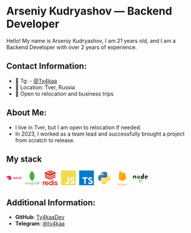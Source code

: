 # Arseniy Kudryashov — Backend Developer

Hello! My name is Arseniy Kudryashov, I am 21 years old, and I am a Backend Developer with over 2 years of experience.


## Contact Information:
- 📧 Tg: - [@Ty4kaa](https://ty4kaa.t.me)
- 📍 Location: Tver, Russia
- 🚀 Open to relocation and business trips

## About Me:
- I live in Tver, but I am open to relocation if needed.
- In 2023, I worked as a team lead and successfully brought a project from scratch to release.

## My stack
<div>
  <img src="https://github.com/devicons/devicon/blob/master/icons/nestjs/nestjs-original-wordmark.svg" title="NestJs" alt="NestJs" width="40" height="40"/>&nbsp;
  <img src="https://github.com/devicons/devicon/blob/master/icons/mongodb/mongodb-plain-wordmark.svg" title="MongoDB" alt="MongoDB" width="40" height="40"/>&nbsp;
  <img src="https://github.com/devicons/devicon/blob/master/icons/redis/redis-plain-wordmark.svg" title="Redis" alt="Redis" width="40" height="40"/>&nbsp;
  <img src="https://github.com/devicons/devicon/blob/master/icons/javascript/javascript-plain.svg" title="Js" alt="Js" width="40" height="40"/>&nbsp;
  <img src="https://github.com/devicons/devicon/blob/master/icons/typescript/typescript-plain.svg" title="Ts" alt="Ts" width="40" height="40"/>&nbsp;
  <img src="https://github.com/devicons/devicon/blob/master/icons/python/python-original.svg" title="python" alt="python" width="40" height="40"/>&nbsp;
  <img src="https://github.com/devicons/devicon/blob/master/icons/firebase/firebase-plain-wordmark.svg" title="Firebase" alt="Firebase" width="40" height="40"/>&nbsp;
  <img src="https://github.com/devicons/devicon/blob/master/icons/nodejs/nodejs-original-wordmark.svg" title="NodeJS" alt="NodeJS" width="40" height="40"/>&nbsp;
</div>

## Additional Information:
- **GitHub**: [Ty4kaaDev](https://github.com/Ty4kaaDev)
- **Telegram**: [@ty4kaa](https://t.me/ty4kaa)
